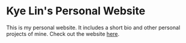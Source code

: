 # Kye Lin's Personal Website

This is my personal website. It includes a short bio and other personal projects of mine. Check out the website [here](https://kye-lin.github.io/kye-lin-website/website.html).
